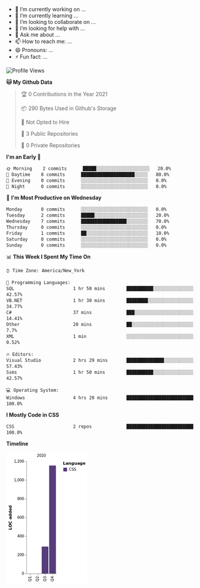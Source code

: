 <link rel="stylesheet" type="text/css" media="all" href="penguin.css" />

<div class="penguin">
  <div class="penguin-bottom">
	<div class="right-hand"></div>
	<div class="left-hand"></div>
	<div class="right-feet"></div>
	<div class="left-feet"></div>
  </div>
  <div class="penguin-top">
	<div class="right-cheek"></div>
	<div class="left-cheek"></div>
	<div class="belly"></div>
	<div class="right-eye">
	  <div class="sparkle"></div>
	</div>
	<div class="left-eye">
	  <div class="sparkle"></div>
	</div>
	<div class="blush-right"></div>
	<div class="blush-left"></div>
	<div class="beak-top"></div>
	<div class="beak-bottom"></div>
  </div>
</div>

- 🔭 I’m currently working on ...
- 🌱 I’m currently learning ...
- 👯 I’m looking to collaborate on ...
- 🤔 I’m looking for help with ...
- 💬 Ask me about ...
- 📫 How to reach me: ...
- 😄 Pronouns: ...
- ⚡ Fun fact: ...

<!--START_SECTION:waka-->
![Profile Views](http://img.shields.io/badge/Profile%20Views-1-blue)

**🐱 My Github Data** 

> 🏆 0 Contributions in the Year 2021
 > 
> 📦 290 Bytes Used in Github's Storage 
 > 
> 🚫 Not Opted to Hire
 > 
> 📜 3 Public Repositories 
 > 
> 🔑 0 Private Repositories  
 > 
**I'm an Early 🐤** 

```text
🌞 Morning    2 commits      █████░░░░░░░░░░░░░░░░░░░░   20.0% 
🌆 Daytime    8 commits      ████████████████████░░░░░   80.0% 
🌃 Evening    0 commits      ░░░░░░░░░░░░░░░░░░░░░░░░░   0.0% 
🌙 Night      0 commits      ░░░░░░░░░░░░░░░░░░░░░░░░░   0.0%

```
📅 **I'm Most Productive on Wednesday** 

```text
Monday       0 commits      ░░░░░░░░░░░░░░░░░░░░░░░░░   0.0% 
Tuesday      2 commits      █████░░░░░░░░░░░░░░░░░░░░   20.0% 
Wednesday    7 commits      █████████████████░░░░░░░░   70.0% 
Thursday     0 commits      ░░░░░░░░░░░░░░░░░░░░░░░░░   0.0% 
Friday       1 commits      ██░░░░░░░░░░░░░░░░░░░░░░░   10.0% 
Saturday     0 commits      ░░░░░░░░░░░░░░░░░░░░░░░░░   0.0% 
Sunday       0 commits      ░░░░░░░░░░░░░░░░░░░░░░░░░   0.0%

```


📊 **This Week I Spent My Time On** 

```text
⌚︎ Time Zone: America/New_York

💬 Programming Languages: 
SQL                      1 hr 50 mins        ██████████░░░░░░░░░░░░░░░   42.57% 
VB.NET                   1 hr 30 mins        ████████░░░░░░░░░░░░░░░░░   34.77% 
C#                       37 mins             ███░░░░░░░░░░░░░░░░░░░░░░   14.41% 
Other                    20 mins             ██░░░░░░░░░░░░░░░░░░░░░░░   7.7% 
XML                      1 min               ░░░░░░░░░░░░░░░░░░░░░░░░░   0.52%

🔥 Editors: 
Visual Studio            2 hrs 29 mins       ██████████████░░░░░░░░░░░   57.43% 
Ssms                     1 hr 50 mins        ██████████░░░░░░░░░░░░░░░   42.57%

💻 Operating System: 
Windows                  4 hrs 20 mins       █████████████████████████   100.0%

```

**I Mostly Code in CSS** 

```text
CSS                      2 repos             █████████████████████████   100.0%

```


**Timeline**

![Chart not found](https://raw.githubusercontent.com/Celerian/Celerian/master/charts/bar_graph.png) 


<!--END_SECTION:waka-->
